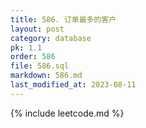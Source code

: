 ```yaml
---
title: 586. 订单最多的客户
layout: post
category: database
pk: 1.1
order: 586
file: 586.sql
markdown: 586.md
last_modified_at: 2023-08-11
---
```


{% include leetcode.md %}
